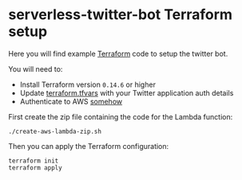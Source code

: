 # serverless-twitter-bot Terraform setup

Here you will find example [Terraform](https://www.terraform.io/) code to setup the twitter bot.

You will need to:

- Install Terraform version `0.14.6` or higher
- Update [terraform.tfvars](terraform.tfvars) with your Twitter application auth details
- Authenticate to AWS [somehow](https://registry.terraform.io/providers/hashicorp/aws/latest/docs#authentication)

First create the zip file containing the code for the Lambda function:

```
./create-aws-lambda-zip.sh
```

Then you can apply the Terraform configuration:

```
terraform init
terraform apply
```
